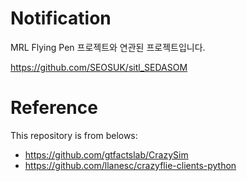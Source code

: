 # Notification
MRL Flying Pen 프로젝트와 연관된 프로젝트입니다.

https://github.com/SEOSUK/sitl_SEDASOM

# Reference

This repository is from belows:
- https://github.com/gtfactslab/CrazySim
- https://github.com/llanesc/crazyflie-clients-python


